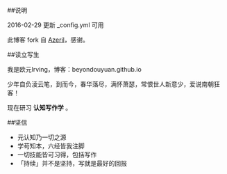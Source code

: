 ##说明

2016-02-29  更新 _config.yml 可用

此博客 fork 自 [Azeril](http://azeril.me/)，感谢。

##读立写生

我是欧元Irving，博客：beyondouyuan.github.io

少年自负淩云笔，到而今，春华落尽，满怀萧瑟，常恨世人新意少，爱说南朝狂客！

现在研习 **认知写作学** 。

##坚信


- 元认知乃一切之源
- 学苟知本，六经皆我注脚 
- 一切技能皆可习得，包括写作
- 「持续」并不是坚持，写就是最好的回报



